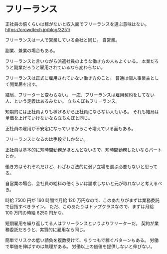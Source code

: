 # フリーランス

正社員の倍くらいは稼がないと収入面でフリーランスを選ぶ意味はない。
https://crowdtech.jp/blog/3251/

フリーランスは一人で営業している会社と同じ。
自営業。

副業、兼業の場合もある。

フリーランスと言いながら派遣社員のような働き方の人もよくいる。
本業だろうと副業だろうと雇用されているなら変わらない。

フリーランスは正式に雇用されていない働き方のこと。
普通は個人事業主として開業届を出す。

結局、フリーターと変わらない。
一応、フリーランスは雇用契約をしてない人、という定義はあるみたい。
立ちんぼもフリーランス。

短期的には正社員よりも稼げるから正社員にならない人もいる。
それも結局は単価を上げていけないなら立ちんぼと同じ。

正社員の雇用が不安定になっているからこそ増えている面もある。

フリーランスになるのは手段でしかない。

正社員は基本的に短時間勤務がほとんどないので、短時間勤務したいならパートとか。

働き方はそれぞれだけど、わざわざ法的に弱い立場を選ぶ必要もないと思ってる。

自営業の場合、会社員の給料の倍くらいは請求しないと元が取れないと考えるべき。

時給 7500 円が 160 時間で月給 120 万円なので、このあたりがまずは業務委託で目指すべきライン。
ただ、このあたりはトップクラスなので、まずは月給 100 万円の時給 6250 円かな。

短期雇用を繰り返してる人はフリーランスというよりフリーターだ。
契約が業務委託だろうと、実質的に雇用なら同じ。

簡単でリスクの低い請負を複数受けて、ちりつもで稼ぐパターンもある。
労働で単価を伸ばすのは無理がある。
労働以上の価値を提供しないと伸びない。
